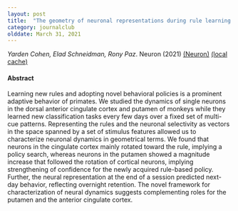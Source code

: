 ```yaml
---
layout: post
title:  "The geometry of neuronal representations during rule learning reveals complementary roles of cingulate cortex and putamen (2021)"
category: journalclub
olddate: March 31, 2021
---
```

 
*Yarden Cohen, Elad Schneidman, Rony Paz*. Neuron (2021) 
[(Neuron)](https://linkinghub.elsevier.com/retrieve/pii/S089662732031031X)
[(local cache)]({{site.url}}/journalclub/JCpapers/Cohen2021.pdf)

#### Abstract
Learning new rules and adopting novel behavioral policies is a prominent adaptive behavior of primates. We studied the dynamics of single neurons in the dorsal anterior cingulate cortex and putamen of monkeys while they learned new classification tasks every few days over a fixed set of multi-cue patterns. Representing the rules and the neuronal selectivity as vectors in the space spanned by a set of stimulus features allowed us to characterize neuronal dynamics in geometrical terms. We found that neurons in the cingulate cortex mainly rotated toward the rule, implying a policy search, whereas neurons in the putamen showed a magnitude increase that followed the rotation of cortical neurons, implying strengthening of confidence for the newly acquired rule-based policy. Further, the neural representation at the end of a session predicted next-day behavior, reflecting overnight retention. The novel framework for characterization of neural dynamics suggests complementing roles for the putamen and the anterior cingulate cortex.